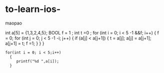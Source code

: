 # to-learn-ios-
maopao

int a[5] = {1,3,2,4,5};
BOOL f = 1 ;
int t =0 ;
    for (int  i = 0;  i <  5 -1 &&f; i++) {
        f = 0;
        for (int j = 0;  j < 5 -1 -i; j++) {
            if (a[j] < a[j+1]) {
                t = a[j];
                a[j] = a[j+1];
                a[j+1] = t;
                f =1;
            }
        }
    }
    
    for(int i = 0; i < 5;i++)
      {
         printf("%d ",a[i]);
      }
